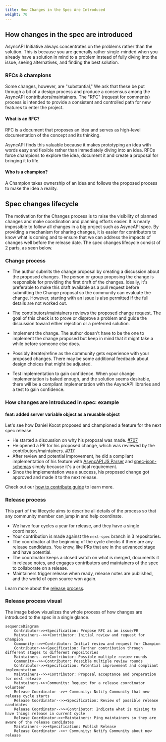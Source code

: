 ```yaml
---
title: How Changes in the Spec Are Introduced
weight: 70
---
```


## How changes in the spec are introduced
AsyncAPI Initiative always concentrates on the problems rather than the solution. This is because you are generally rather single-minded when you already have a solution in mind to a problem instead of fully diving into the issue, seeing alternatives, and finding the best solution. 

### RFCs & champions
Some changes, however, are "substantial," We ask that these be put through a bit of a design process and produce a consensus among the AsyncAPI contributors/maintainers. The "RFC" (request for comments) process is intended to provide a consistent and controlled path for new features to enter the project.

#### What is an RFC? 
RFC is a document that proposes an idea and serves as high-level documentation of the concept and its thinking.

AsyncAPI finds this valuable because it makes prototyping an idea with words easy and flexible rather than immediately diving into an idea. RFCs force champions to explore the idea, document it and create a proposal for bringing it to life.

#### Who is a champion?
A Champion takes ownership of an idea and follows the proposed process to make the idea a reality.

## Spec changes lifecycle
The motivation for the Changes process is to raise the visibility of planned changes and make coordination and planning efforts easier. It is nearly impossible to follow all changes in a big project such as AsyncAPI spec. By providing a mechanism for sharing changes, it is easier for contributors to know what is coming and to ensure that we can address the impacts of changes well before the release date. The spec changes lifecycle consist of 2 parts, as seen below.

### Change process

- The author submits the change proposal by creating a discussion about the proposed changes. The person or group proposing the change is responsible for providing the first draft of the changes. Ideally, it's preferable to make this draft available as a pull request before submitting the Change proposal so the community can evaluate the change. However, starting with an issue is also permitted if the full details are not worked out.

- The contributors/maintainers reviews the proposed change request. The goal of this check is to prove or disprove a problem and guide the discussion toward either rejection or a preferred solution. 

- Implement the change. The author doesn't have to be the one to implement the change proposed but keep in mind that it might take a while before someone else does.

- Possibly iterate/refine as the community gets experience with your proposed changes. There may be some additional feedback about design choices that might be adjusted.

- Test implementation to gain confidence. When your change implementation is baked enough, and the solution seems desirable, there will be a compliant implementation with the AsyncAPI libraries and a test to gain confidence.

### How changes are introduced in spec: example

#### feat: added server variable object as a reusable object
Let's see how Daniel Kocot proposed and championed a feature for the next spec release. 
- He started a discussion on why his proposal was made.  [#707](https://github.com/asyncapi/spec/issues/707)
- He opened a PR for his proposed change, which was reviewed by the contributors/maintainers. [#717](https://github.com/asyncapi/spec/pull/717)
- After review and potential improvement, he did a compliant implementation of his feature with [AsyncAPI JS Parser](https://www.github.com/asyncapi/parser-js) and [spec-json-schemas](https://github.com/asyncapi/spec-json-schemas/pull/250) simply because it's a critical requirement.
- Since the implementation was a success, his proposed change got approved and made it to the next release.

Check out our [how to contribute guide](https://github.com/asyncapi/spec/blob/master/CONTRIBUTING.md) to learn more.

### Release process 
This part of the lifecycle aims to describe all details of the process so that any community member can jump in and help coordinate.

- We have four cycles a year for release, and they have a single coordinator.
-  Your contribution is made against the `next-spec` branch in 3 repositories.
- The coordinator at the beginning of the cycle checks if there are any release candidates. You know, like PRs that are in the advanced stage and have potential.
- The coordinator keeps a closed watch on what is merged, documents it in release notes, and engages contributors and maintainers of the spec to collaborate on a release.
- Maintainers trigger release when ready, release notes are published, and the world of open source won again.

Learn more about the [release process](https://github.com/asyncapi/spec/blob/master/RELEASE_PROCESS.md#what). 

### Release process visual
The image below visualizes the whole process of how changes are introduced to the spec in a single glance. 

```mermaid
sequenceDiagram
    Contributor->>+Specification: Propose RFC as an issue/PR
    Maintainers-->>+Contributor: Initial review and request for Champion
    Community-->>+Contributor: Initial review and request for Champion
    Contributor->>+Specification: Further contribution through different stages to different repositories
    Maintainers-->>+Contributor: Possible multiple review rounds
    Community-->>+Contributor: Possible multiple review rounds
    Contributor->>+Specification: Potential improvement and compliant implementation
    Maintainers-->>+Contributor: Proposal acceptance and preperation for next release
    Maintainers->>+Community: Request for a release coordinator volunteer
    Release Coordinator ->>+ Community: Notify Community that new release cycle starts
    Release Coordinator-->>+Specification: Review of possible release candidates
    Release Coordinator-->>+Contributor: Indicate what is missing to have things release in current cycle
    Release Coordinator->>+Maintainers: Ping maintainers so they are aware of the release candidates
    Maintainers-->>+Specification: Publish Release
    Release Coordinator ->>+ Community: Notify Community about new release
```
